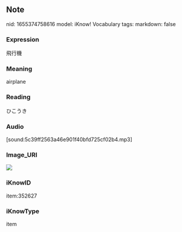 ## Note
nid: 1655374758616
model: iKnow! Vocabulary
tags: 
markdown: false

### Expression
飛行機

### Meaning
airplane

### Reading
ひこうき

### Audio
[sound:5c39ff2563a46e901f40bfd725cf02b4.mp3]

### Image_URI
<img src="cdc203a5b4da2e51286ad98334393ae2.jpg">

### iKnowID
item:352627

### iKnowType
item
